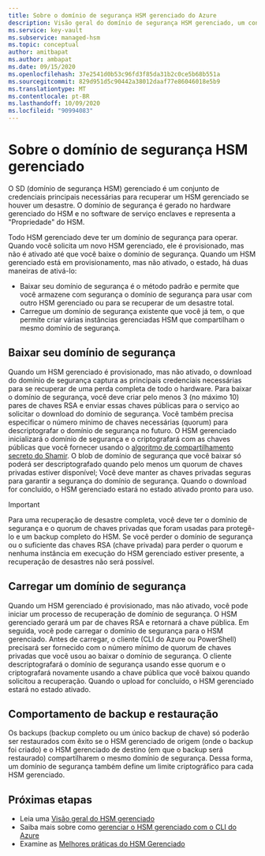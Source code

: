 ```yaml
---
title: Sobre o domínio de segurança HSM gerenciado do Azure
description: Visão geral do domínio de segurança HSM gerenciado, um conjunto de credenciais principais necessárias para recuperar um HSM gerenciado
ms.service: key-vault
ms.subservice: managed-hsm
ms.topic: conceptual
author: amitbapat
ms.author: ambapat
ms.date: 09/15/2020
ms.openlocfilehash: 37e2541d0b53c96fd3f85da31b2c0ce5b68b551a
ms.sourcegitcommit: 829d951d5c90442a38012daaf77e86046018e5b9
ms.translationtype: MT
ms.contentlocale: pt-BR
ms.lasthandoff: 10/09/2020
ms.locfileid: "90994083"
---
```

# <a name="about-the-managed-hsm-security-domain"></a>Sobre o domínio de segurança HSM gerenciado

O SD (domínio de segurança HSM) gerenciado é um conjunto de credenciais principais necessárias para recuperar um HSM gerenciado se houver um desastre. O domínio de segurança é gerado no hardware gerenciado do HSM e no software de serviço enclaves e representa a "Propriedade" do HSM.

Todo HSM gerenciado deve ter um domínio de segurança para operar. Quando você solicita um novo HSM gerenciado, ele é provisionado, mas não é ativado até que você baixe o domínio de segurança. Quando um HSM gerenciado está em provisionamento, mas não ativado, o estado, há duas maneiras de ativá-lo:
- Baixar seu domínio de segurança é o método padrão e permite que você armazene com segurança o domínio de segurança para usar com outro HSM gerenciado ou para se recuperar de um desastre total.
- Carregue um domínio de segurança existente que você já tem, o que permite criar várias instâncias gerenciadas HSM que compartilham o mesmo domínio de segurança.

## <a name="download-your-security-domain"></a>Baixar seu domínio de segurança

Quando um HSM gerenciado é provisionado, mas não ativado, o download do domínio de segurança captura as principais credenciais necessárias para se recuperar de uma perda completa de todo o hardware. Para baixar o domínio de segurança, você deve criar pelo menos 3 (no máximo 10) pares de chaves RSA e enviar essas chaves públicas para o serviço ao solicitar o download do domínio de segurança. Você também precisa especificar o número mínimo de chaves necessárias (quorum) para descriptografar o domínio de segurança no futuro. O HSM gerenciado inicializará o domínio de segurança e o criptografará com as chaves públicas que você fornecer usando o [algoritmo de compartilhamento secreto do Shamir](https://dl.acm.org/doi/10.1145/359168.359176). O blob de domínio de segurança que você baixar só poderá ser descriptografado quando pelo menos um quorum de chaves privadas estiver disponível; Você deve manter as chaves privadas seguras para garantir a segurança do domínio de segurança. Quando o download for concluído, o HSM gerenciado estará no estado ativado pronto para uso.  

> [!IMPORTANT]
> Para uma recuperação de desastre completa, você deve ter o domínio de segurança e o quorum de chaves privadas que foram usadas para protegê-lo e um backup completo do HSM. Se você perder o domínio de segurança ou o suficiente das chaves RSA (chave privada) para perder o quorum e nenhuma instância em execução do HSM gerenciado estiver presente, a recuperação de desastres não será possível.

## <a name="upload-a-security-domain"></a>Carregar um domínio de segurança

Quando um HSM gerenciado é provisionado, mas não ativado, você pode iniciar um processo de recuperação de domínio de segurança. O HSM gerenciado gerará um par de chaves RSA e retornará a chave pública. Em seguida, você pode carregar o domínio de segurança para o HSM gerenciado. Antes de carregar, o cliente (CLI do Azure ou PowerShell) precisará ser fornecido com o número mínimo de quorum de chaves privadas que você usou ao baixar o domínio de segurança. O cliente descriptografará o domínio de segurança usando esse quorum e o criptografará novamente usando a chave pública que você baixou quando solicitou a recuperação. Quando o upload for concluído, o HSM gerenciado estará no estado ativado.

## <a name="backup-and-restore-behavior"></a>Comportamento de backup e restauração

Os backups (backup completo ou um único backup de chave) só poderão ser restaurados com êxito se o HSM gerenciado de origem (onde o backup foi criado) e o HSM gerenciado de destino (em que o backup será restaurado) compartilharem o mesmo domínio de segurança. Dessa forma, um domínio de segurança também define um limite criptográfico para cada HSM gerenciado.

## <a name="next-steps"></a>Próximas etapas

- Leia uma [Visão geral do HSM gerenciado](overview.md)
- Saiba mais sobre como [gerenciar o HSM gerenciado com o CLI do Azure](key-management.md)
- Examine as [Melhores práticas do HSM Gerenciado](best-practices.md)
